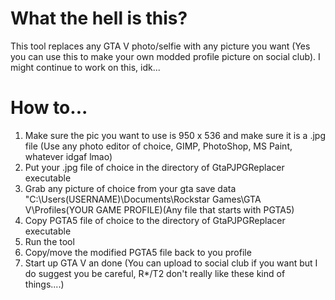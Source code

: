 # What the hell is this?

This tool replaces any GTA V photo/selfie with any picture you want (Yes you can use this to make your own modded profile picture on social club). I might continue to work on this, idk...

# How to...

1. Make sure the pic you want to use is 950 x 536 and make sure it is a .jpg file (Use any photo editor of choice, GIMP, PhotoShop, MS Paint, whatever idgaf lmao)
2. Put your .jpg file of choice in the directory of GtaPJPGReplacer executable
3. Grab any picture of choice from your gta save data "C:\Users\(USERNAME)\Documents\Rockstar Games\GTA V\Profiles\(YOUR GAME PROFILE)\(Any file that starts with PGTA5)
4. Copy PGTA5 file of choice to the directory of GtaPJPGReplacer executable
5. Run the tool
6. Copy/move the modified PGTA5 file back to you profile 
7. Start up GTA V an done (You can upload to social club if you want but I do suggest you be careful, R*/T2 don't really like these kind of things....)